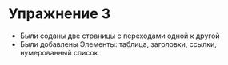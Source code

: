 # Упражнение 3

- Были соданы две страницы с переходами одной к другой
- Были добавлены Элементы: таблица, заголовки, ссылки, нумерованный список